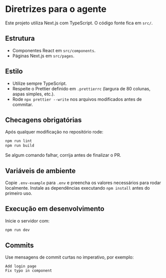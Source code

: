 # Diretrizes para o agente

Este projeto utiliza Next.js com TypeScript. O código fonte fica em `src/`.

## Estrutura

- Componentes React em `src/components`.
- Páginas Next.js em `src/pages`.

## Estilo

- Utilize sempre TypeScript.
- Respeite o Prettier definido em `.prettierrc` (largura de 80 colunas, aspas simples, etc.).
- Rode `npx prettier --write` nos arquivos modificados antes de commitar.

## Checagens obrigatórias

Após qualquer modificação no repositório rode:

```bash
npm run lint
npm run build
```

Se algum comando falhar, corrija antes de finalizar o PR.

## Variáveis de ambiente

Copie `.env-example` para `.env` e preencha os valores necessários para rodar localmente.
Instale as dependências executando `npm install` antes do primeiro uso.

## Execução em desenvolvimento

Inicie o servidor com:

```bash
npm run dev
```

## Commits

Use mensagens de commit curtas no imperativo, por exemplo:

```
Add login page
Fix typo in component
```
